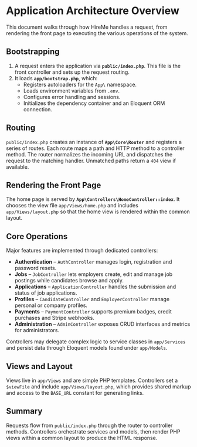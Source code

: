 # Application Architecture Overview

This document walks through how HireMe handles a request, from rendering the
front page to executing the various operations of the system.

## Bootstrapping

1. A request enters the application via **`public/index.php`**.  This file is the
   front controller and sets up the request routing.
2. It loads **`app/bootstrap.php`**, which:
   - Registers autoloaders for the `App\` namespace.
   - Loads environment variables from `.env`.
   - Configures error handling and sessions.
   - Initializes the dependency container and an Eloquent ORM connection.

## Routing

`public/index.php` creates an instance of **`App\Core\Router`** and registers a
series of routes.  Each route maps a path and HTTP method to a controller method.
The router normalizes the incoming URL and dispatches the request to the matching
handler.  Unmatched paths return a `404` view if available.

## Rendering the Front Page

The home page is served by **`App\Controllers\HomeController::index`**.  It
chooses the view file `app/Views/home.php` and includes `app/Views/layout.php`
so that the home view is rendered within the common layout.

## Core Operations

Major features are implemented through dedicated controllers:

- **Authentication** – `AuthController` manages login, registration and password
  resets.
- **Jobs** – `JobController` lets employers create, edit and manage job postings
  while candidates browse and apply.
- **Applications** – `ApplicationController` handles the submission and status
  of job applications.
- **Profiles** – `CandidateController` and `EmployerController` manage personal
  or company profiles.
- **Payments** – `PaymentController` supports premium badges, credit purchases
  and Stripe webhooks.
- **Administration** – `AdminController` exposes CRUD interfaces and metrics for
  administrators.

Controllers may delegate complex logic to service classes in `app/Services` and
persist data through Eloquent models found under `app/Models`.

## Views and Layout

Views live in `app/Views` and are simple PHP templates.  Controllers set a
`$viewFile` and include `app/Views/layout.php`, which provides shared markup and
access to the `BASE_URL` constant for generating links.

## Summary

Requests flow from `public/index.php` through the router to controller methods.
Controllers orchestrate services and models, then render PHP views within a
common layout to produce the HTML response.

